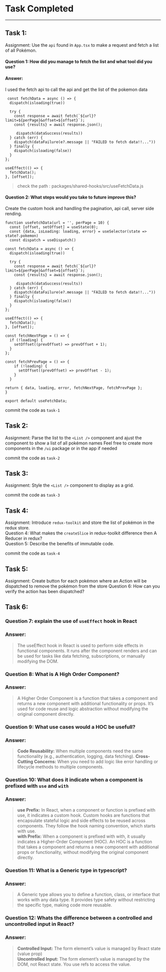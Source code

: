 # Task Completed
---
## Task 1:
Assignment: Use the `api` found in `App.tsx` to make a request and fetch a list of all Pokémon.<br>
#### Question 1: How did you manage to fetch the list and what tool did you use?<br>
#### Answer: 
 I used the fetch api to call the api and get the list of the pokemon data
     
     const fetchData = async () => {
      dispatch(isloading(true))
  
      try {
        const response = await fetch(`${url}?limit=${perPage}&offset=${offset}`);
        const {results} = await response.json();
        
         dispatch(dataSuccess(results))
      } catch (err) {
        dispatch(dataFailure(e?.message || "FAILED to fetch data!!..."))
      } finally {
        dispatch(isloading(false))
      }
    };
  
    useEffect(() => {
      fetchData();
    }, [offset]);
    
> check the path : packages/shared-hooks/src/useFetchData.js
 
#### Question 2: What steps would you take to future improve this?<br> 
    
   
Create the custom hook and handling the pagination, api call, server side rending.


    function useFetchData(url = '', perPage = 10) {
      const [offset, setOffset] = useState(0);
      const {data, isLoading: loading, error} = useSelector(state => state?.pokemon)
      const dispatch = useDispatch()
  
    const fetchData = async () => {
      dispatch(isloading(true))
  
      try {
        const response = await fetch(`${url}?limit=${perPage}&offset=${offset}`);
        const {results} = await response.json();
        
         dispatch(dataSuccess(results))
      } catch (err) {
        dispatch(dataFailure(e?.message || "FAILED to fetch data!!..."))
      } finally {
        dispatch(isloading(false))
      }
    };
  
    useEffect(() => {
      fetchData();
    }, [offset]);
  
    const fetchNextPage = () => {
      if (!loading) {
        setOffset((prevOffset) => prevOffset + 1);
      }
    };

    const fetchPrevPage = () => {
        if (!loading) {
          setOffset((prevOffset) => prevOffset - 1);
        }
      }
  
    return { data, loading, error, fetchNextPage, fetchPrevPage };
    }
    
    export default useFetchData;

commit the code as `task-1`<br>

## Task 2:
Assignment: Parse the list to the `<List />` component and ajust the component to show a list of all pokémon names
Feel free to create more components in the `/ui` package or in the app if needed 

commit the code as `task-2`<br>

## Task 3:
Assignment: Style the `<List />` component to display as a grid.

commit the code as `task-3`<br>

## Task 4:
Assignment: Introduce `redux-toolkit` and store the list of pokémon in the redux store.<br>
Question 4: What makes the `createSlice` in redux-toolkit difference then A Reducer in redux?<br>
Question 5: Describe the benefits of immutable code.<br>

commit the code as `task-4`<br>

## Task 5:
Assignment: Create button for each pokémon where an Action will be dispatched to remove the pokémon from the store 
Question 6: How can you verify the action has been dispatched?

## Task 6:
### Question 7: explain the use of `useEffect` hook in React<br>
### Answer:
> The useEffect hook in React is used to perform side effects in functional components. It runs after the component renders and can be used for tasks like data fetching, subscriptions, or manually modifying the DOM.

### Question 8: What is A High Order Component?<br>
### Answer:
> A Higher Order Component is a function that takes a component and returns a new component with additional functionality or props. It’s used for code reuse and logic abstraction without modifying the original component directly.

### Question 9: What use cases would a HOC be usefull?<br>
### Answer:
> **Code Reusability:** When multiple components need the same functionality (e.g., authentication, logging, data fetching).
> **Cross-Cutting Concerns:** When you need to add logic like error handling or lifecycle methods to multiple components.

### Question 10: What does it indicate when a component is prefixed with `use` and `with`
### Answer:
> **use Prefix:** In React, when a component or function is prefixed with use, it indicates a custom hook. Custom hooks are functions that encapsulate stateful logic and side effects to be reused across components. They follow the hook naming  convention, which starts with use.<br>
**with Prefix:** When a component is prefixed with with, it usually indicates a Higher-Order Component (HOC). An HOC is a function that takes a component and returns a new component with additional props or functionality, without modifying the original component directly.

### Question 11: What is a Generic type in typescript?
### Answer:
> A Generic type allows you to define a function, class, or interface that works with any data type. It provides type safety without restricting the specific type, making code more reusable.

### Question 12: Whats the difference between a controlled and uncontrolled input in React?
### Answer:
> **Controlled Input:** The form element’s value is managed by React state (value prop)<br>
**Uncontrolled Input:** The form element’s value is managed by the DOM, not React state. You use refs to access the value.





